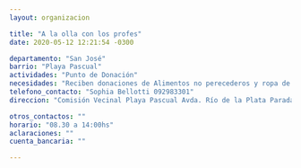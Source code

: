 ```yaml
---
layout: organizacion

title: "A la olla con los profes"
date: 2020-05-12 12:21:54 -0300

departamento: "San José"
barrio: "Playa Pascual"
actividades: "Punto de Donación"
necesidades: "Reciben donaciones de Alimentos no perecederos y ropa de abrigo"
telefono_contacto: "Sophia Bellotti 092983301"
direccion: "Comisión Vecinal Playa Pascual Avda. Río de la Plata Parada 3"

otros_contactos: ""
horario: "08.30 a 14:00hs"
aclaraciones: ""
cuenta_bancaria: ""

---
```


